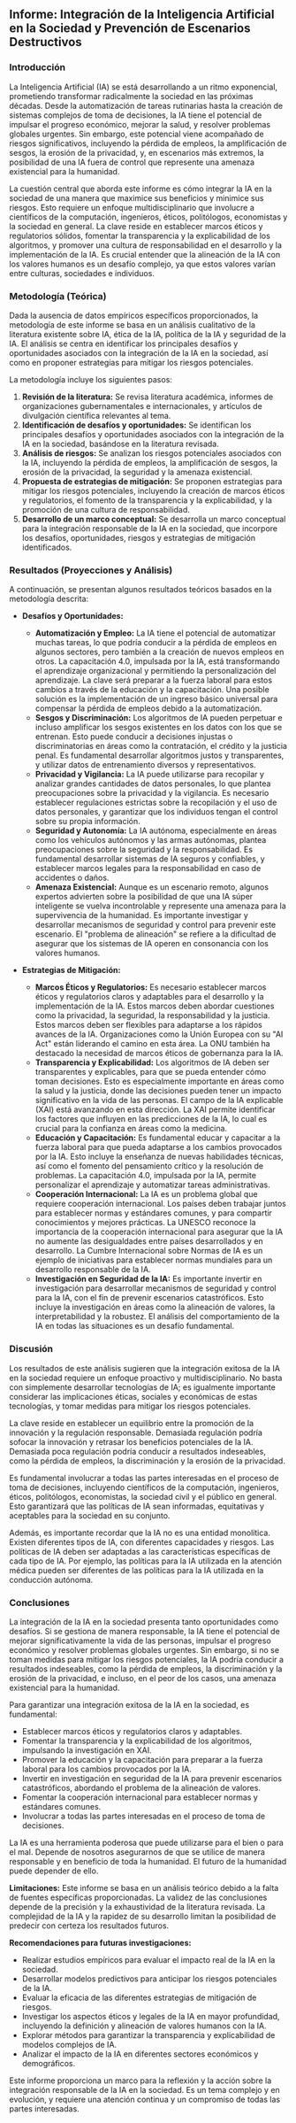 ## Informe: Integración de la Inteligencia Artificial en la Sociedad y Prevención de Escenarios Destructivos

### Introducción

La Inteligencia Artificial (IA) se está desarrollando a un ritmo exponencial, prometiendo transformar radicalmente la sociedad en las próximas décadas. Desde la automatización de tareas rutinarias hasta la creación de sistemas complejos de toma de decisiones, la IA tiene el potencial de impulsar el progreso económico, mejorar la salud, y resolver problemas globales urgentes. Sin embargo, este potencial viene acompañado de riesgos significativos, incluyendo la pérdida de empleos, la amplificación de sesgos, la erosión de la privacidad, y, en escenarios más extremos, la posibilidad de una IA fuera de control que represente una amenaza existencial para la humanidad.

La cuestión central que aborda este informe es cómo integrar la IA en la sociedad de una manera que maximice sus beneficios y minimice sus riesgos. Esto requiere un enfoque multidisciplinario que involucre a científicos de la computación, ingenieros, éticos, politólogos, economistas y la sociedad en general. La clave reside en establecer marcos éticos y regulatorios sólidos, fomentar la transparencia y la explicabilidad de los algoritmos, y promover una cultura de responsabilidad en el desarrollo y la implementación de la IA.  Es crucial entender que la alineación de la IA con los valores humanos es un desafío complejo, ya que estos valores varían entre culturas, sociedades e individuos.

### Metodología (Teórica)

Dada la ausencia de datos empíricos específicos proporcionados, la metodología de este informe se basa en un análisis cualitativo de la literatura existente sobre IA, ética de la IA, política de la IA y seguridad de la IA. El análisis se centra en identificar los principales desafíos y oportunidades asociados con la integración de la IA en la sociedad, así como en proponer estrategias para mitigar los riesgos potenciales.

La metodología incluye los siguientes pasos:

1.  **Revisión de la literatura:** Se revisa literatura académica, informes de organizaciones gubernamentales e internacionales, y artículos de divulgación científica relevantes al tema.
2.  **Identificación de desafíos y oportunidades:** Se identifican los principales desafíos y oportunidades asociados con la integración de la IA en la sociedad, basándose en la literatura revisada.
3.  **Análisis de riesgos:** Se analizan los riesgos potenciales asociados con la IA, incluyendo la pérdida de empleos, la amplificación de sesgos, la erosión de la privacidad, la seguridad y la amenaza existencial.
4.  **Propuesta de estrategias de mitigación:** Se proponen estrategias para mitigar los riesgos potenciales, incluyendo la creación de marcos éticos y regulatorios, el fomento de la transparencia y la explicabilidad, y la promoción de una cultura de responsabilidad.
5.  **Desarrollo de un marco conceptual:** Se desarrolla un marco conceptual para la integración responsable de la IA en la sociedad, que incorpore los desafíos, oportunidades, riesgos y estrategias de mitigación identificados.

### Resultados (Proyecciones y Análisis)

A continuación, se presentan algunos resultados teóricos basados en la metodología descrita:

*   **Desafíos y Oportunidades:**

    *   **Automatización y Empleo:** La IA tiene el potencial de automatizar muchas tareas, lo que podría conducir a la pérdida de empleos en algunos sectores, pero también a la creación de nuevos empleos en otros. La capacitación 4.0, impulsada por la IA, está transformando el aprendizaje organizacional y permitiendo la personalización del aprendizaje.  La clave será preparar a la fuerza laboral para estos cambios a través de la educación y la capacitación. Una posible solución es la implementación de un ingreso básico universal para compensar la pérdida de empleos debido a la automatización.
    *   **Sesgos y Discriminación:** Los algoritmos de IA pueden perpetuar e incluso amplificar los sesgos existentes en los datos con los que se entrenan. Esto puede conducir a decisiones injustas o discriminatorias en áreas como la contratación, el crédito y la justicia penal. Es fundamental desarrollar algoritmos justos y transparentes, y utilizar datos de entrenamiento diversos y representativos.
    *   **Privacidad y Vigilancia:** La IA puede utilizarse para recopilar y analizar grandes cantidades de datos personales, lo que plantea preocupaciones sobre la privacidad y la vigilancia. Es necesario establecer regulaciones estrictas sobre la recopilación y el uso de datos personales, y garantizar que los individuos tengan el control sobre su propia información.
    *   **Seguridad y Autonomía:** La IA autónoma, especialmente en áreas como los vehículos autónomos y las armas autónomas, plantea preocupaciones sobre la seguridad y la responsabilidad. Es fundamental desarrollar sistemas de IA seguros y confiables, y establecer marcos legales para la responsabilidad en caso de accidentes o daños.
    *   **Amenaza Existencial:** Aunque es un escenario remoto, algunos expertos advierten sobre la posibilidad de que una IA súper inteligente se vuelva incontrolable y represente una amenaza para la supervivencia de la humanidad. Es importante investigar y desarrollar mecanismos de seguridad y control para prevenir este escenario.  El "problema de alineación" se refiere a la dificultad de asegurar que los sistemas de IA operen en consonancia con los valores humanos.

*   **Estrategias de Mitigación:**

    *   **Marcos Éticos y Regulatorios:** Es necesario establecer marcos éticos y regulatorios claros y adaptables para el desarrollo y la implementación de la IA. Estos marcos deben abordar cuestiones como la privacidad, la seguridad, la responsabilidad y la justicia.  Estos marcos deben ser flexibles para adaptarse a los rápidos avances de la IA. Organizaciones como la Unión Europea con su "AI Act" están liderando el camino en esta área.  La ONU también ha destacado la necesidad de marcos éticos de gobernanza para la IA.
    *   **Transparencia y Explicabilidad:** Los algoritmos de IA deben ser transparentes y explicables, para que se pueda entender cómo toman decisiones. Esto es especialmente importante en áreas como la salud y la justicia, donde las decisiones pueden tener un impacto significativo en la vida de las personas.  El campo de la IA explicable (XAI) está avanzando en esta dirección. La XAI permite identificar los factores que influyen en las predicciones de la IA, lo cual es crucial para la confianza en áreas como la medicina.
    *   **Educación y Capacitación:** Es fundamental educar y capacitar a la fuerza laboral para que pueda adaptarse a los cambios provocados por la IA. Esto incluye la enseñanza de nuevas habilidades técnicas, así como el fomento del pensamiento crítico y la resolución de problemas. La capacitación 4.0, impulsada por la IA,  permite personalizar el aprendizaje y automatizar tareas administrativas.
    *   **Cooperación Internacional:** La IA es un problema global que requiere cooperación internacional. Los países deben trabajar juntos para establecer normas y estándares comunes, y para compartir conocimientos y mejores prácticas. La UNESCO reconoce la importancia de la cooperación internacional para asegurar que la IA no aumente las desigualdades entre países desarrollados y en desarrollo. La Cumbre Internacional sobre Normas de IA es un ejemplo de iniciativas para establecer normas mundiales para un desarrollo responsable de la IA.
    *   **Investigación en Seguridad de la IA:** Es importante invertir en investigación para desarrollar mecanismos de seguridad y control para la IA, con el fin de prevenir escenarios catastróficos. Esto incluye la investigación en áreas como la alineación de valores, la interpretabilidad y la robustez. El análisis del comportamiento de la IA en todas las situaciones es un desafío fundamental.

### Discusión

Los resultados de este análisis sugieren que la integración exitosa de la IA en la sociedad requiere un enfoque proactivo y multidisciplinario. No basta con simplemente desarrollar tecnologías de IA; es igualmente importante considerar las implicaciones éticas, sociales y económicas de estas tecnologías, y tomar medidas para mitigar los riesgos potenciales.

La clave reside en establecer un equilibrio entre la promoción de la innovación y la regulación responsable. Demasiada regulación podría sofocar la innovación y retrasar los beneficios potenciales de la IA. Demasiada poca regulación podría conducir a resultados indeseables, como la pérdida de empleos, la discriminación y la erosión de la privacidad.

Es fundamental involucrar a todas las partes interesadas en el proceso de toma de decisiones, incluyendo científicos de la computación, ingenieros, éticos, politólogos, economistas, la sociedad civil y el público en general. Esto garantizará que las políticas de IA sean informadas, equitativas y aceptables para la sociedad en su conjunto.

Además, es importante recordar que la IA no es una entidad monolítica. Existen diferentes tipos de IA, con diferentes capacidades y riesgos. Las políticas de IA deben ser adaptadas a las características específicas de cada tipo de IA. Por ejemplo, las políticas para la IA utilizada en la atención médica pueden ser diferentes de las políticas para la IA utilizada en la conducción autónoma.

### Conclusiones

La integración de la IA en la sociedad presenta tanto oportunidades como desafíos. Si se gestiona de manera responsable, la IA tiene el potencial de mejorar significativamente la vida de las personas, impulsar el progreso económico y resolver problemas globales urgentes. Sin embargo, si no se toman medidas para mitigar los riesgos potenciales, la IA podría conducir a resultados indeseables, como la pérdida de empleos, la discriminación y la erosión de la privacidad, e incluso, en el peor de los casos, una amenaza existencial para la humanidad.

Para garantizar una integración exitosa de la IA en la sociedad, es fundamental:

*   Establecer marcos éticos y regulatorios claros y adaptables.
*   Fomentar la transparencia y la explicabilidad de los algoritmos, impulsando la investigación en XAI.
*   Promover la educación y la capacitación para preparar a la fuerza laboral para los cambios provocados por la IA.
*   Invertir en investigación en seguridad de la IA para prevenir escenarios catastróficos, abordando el problema de la alineación de valores.
*   Fomentar la cooperación internacional para establecer normas y estándares comunes.
*   Involucrar a todas las partes interesadas en el proceso de toma de decisiones.

La IA es una herramienta poderosa que puede utilizarse para el bien o para el mal. Depende de nosotros asegurarnos de que se utilice de manera responsable y en beneficio de toda la humanidad. El futuro de la humanidad puede depender de ello.

**Limitaciones:** Este informe se basa en un análisis teórico debido a la falta de fuentes específicas proporcionadas. La validez de las conclusiones depende de la precisión y la exhaustividad de la literatura revisada. La complejidad de la IA y la rapidez de su desarrollo limitan la posibilidad de predecir con certeza los resultados futuros.

**Recomendaciones para futuras investigaciones:**

*   Realizar estudios empíricos para evaluar el impacto real de la IA en la sociedad.
*   Desarrollar modelos predictivos para anticipar los riesgos potenciales de la IA.
*   Evaluar la eficacia de las diferentes estrategias de mitigación de riesgos.
*   Investigar los aspectos éticos y legales de la IA en mayor profundidad, incluyendo la definición y alineación de valores humanos con la IA.
*   Explorar métodos para garantizar la transparencia y explicabilidad de modelos complejos de IA.
*   Analizar el impacto de la IA en diferentes sectores económicos y demográficos.

Este informe proporciona un marco para la reflexión y la acción sobre la integración responsable de la IA en la sociedad. Es un tema complejo y en evolución, y requiere una atención continua y un compromiso de todas las partes interesadas.